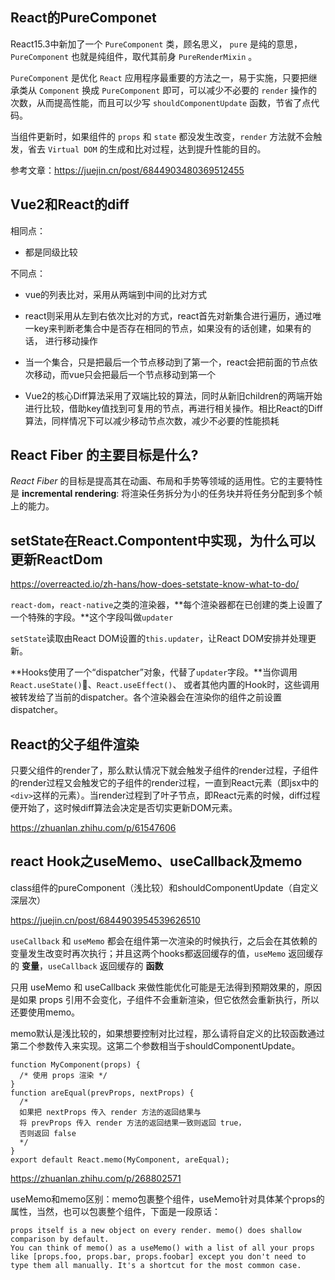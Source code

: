 ## React的PureComponet

React15.3中新加了一个 `PureComponent` 类，顾名思义， `pure` 是纯的意思，`PureComponent` 也就是纯组件，取代其前身 `PureRenderMixin` 。

`PureComponent` 是优化 `React` 应用程序最重要的方法之一，易于实施，只要把继承类从 `Component` 换成 `PureComponent` 即可，可以减少不必要的 `render` 操作的次数，从而提高性能，而且可以少写 `shouldComponentUpdate` 函数，节省了点代码。

当组件更新时，如果组件的 `props` 和 `state` 都没发生改变，`render` 方法就不会触发，省去 `Virtual DOM` 的生成和比对过程，达到提升性能的目的。

参考文章：https://juejin.cn/post/6844903480369512455

## Vue2和React的diff

相同点：

* 都是同级比较

不同点：

* vue的列表比对，采用从两端到中间的比对方式

* react则采用从左到右依次比对的方式，react首先对新集合进行遍历，通过唯一key来判断老集合中是否存在相同的节点，如果没有的话创建，如果有的话， 进行移动操作

* 当一个集合，只是把最后一个节点移动到了第一个，react会把前面的节点依次移动，而vue只会把最后一个节点移动到第一个

* Vue2的核心Diff算法采用了双端比较的算法，同时从新旧children的两端开始进行比较，借助key值找到可复用的节点，再进行相关操作。相比React的Diff算法，同样情况下可以减少移动节点次数，减少不必要的性能损耗

## React Fiber 的主要目标是什么?

*React Fiber* 的目标是提高其在动画、布局和手势等领域的适用性。它的主要特性是 **incremental rendering**: 将渲染任务拆分为小的任务块并将任务分配到多个帧上的能力。

## setState在React.Compontent中实现，为什么可以更新ReactDom

https://overreacted.io/zh-hans/how-does-setstate-know-what-to-do/

`react-dom`，`react-native`之类的渲染器，**每个渲染器都在已创建的类上设置了一个特殊的字段。**这个字段叫做`updater`

`setState`读取由React DOM设置的`this.updater`，让React DOM安排并处理更新。

**Hooks使用了一个“dispatcher”对象，代替了`updater`字段。**当你调用`React.useState()`、`React.useEffect()`、 或者其他内置的Hook时，这些调用被转发给了当前的dispatcher。各个渲染器会在渲染你的组件之前设置dispatcher。

## React的父子组件渲染

只要父组件的render了，那么默认情况下就会触发子组件的render过程，子组件的render过程又会触发它的子组件的render过程，一直到React元素（即jsx中的`<div>`这样的元素）。当render过程到了叶子节点，即React元素的时候，diff过程便开始了，这时候diff算法会决定是否切实更新DOM元素。

https://zhuanlan.zhihu.com/p/61547606

## react Hook之useMemo、useCallback及memo

class组件的pureComponent（浅比较）和shouldComponentUpdate（自定义深层次）

https://juejin.cn/post/6844903954539626510

`useCallback` 和 `useMemo` 都会在组件第一次渲染的时候执行，之后会在其依赖的变量发生改变时再次执行；并且这两个hooks都返回缓存的值，`useMemo` 返回缓存的 **变量**，`useCallback` 返回缓存的 **函数**

只用 useMemo 和 useCallback 来做性能优化可能是无法得到预期效果的，原因是如果 props 引用不会变化，子组件不会重新渲染，但它依然会重新执行，所以还要使用memo。

memo默认是浅比较的，如果想要控制对比过程，那么请将自定义的比较函数通过第二个参数传入来实现。这第二个参数相当于shouldComponentUpdate。

```react
function MyComponent(props) {
  /* 使用 props 渲染 */
}
function areEqual(prevProps, nextProps) {
  /*
  如果把 nextProps 传入 render 方法的返回结果与
  将 prevProps 传入 render 方法的返回结果一致则返回 true，
  否则返回 false
  */
}
export default React.memo(MyComponent, areEqual);
```

https://zhuanlan.zhihu.com/p/268802571

useMemo和memo区别：memo包裹整个组件，useMemo针对具体某个props的属性，当然，也可以包裹整个组件，下面是一段原话：

```text
props itself is a new object on every render. memo() does shallow comparison by default. 
You can think of memo() as a useMemo() with a list of all your props like [props.foo, props.bar, props.foobar] except you don't need to type them all manually. It's a shortcut for the most common case.
```

